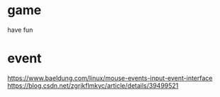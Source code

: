 # game
have fun
# event
https://www.baeldung.com/linux/mouse-events-input-event-interface
https://blog.csdn.net/zgrjkflmkyc/article/details/39499521
